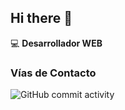 ## Hi there 👋

:computer: **Desarrollador WEB**

### Vías de Contacto

![GitHub commit activity](https://img.shields.io/github/commit-activity/w/Pldark/Pldark)

